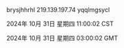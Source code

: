 brysjhhrhl 219.139.197.74 yqqlmgsycl

2024年 10月 31日 星期四 11:00:02 CST

2024年 10月 31日 星期四 03:00:02 GMT
